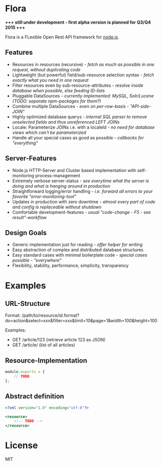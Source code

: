 Flora
=====
**+++ still under development - first alpha version is planned for Q3/Q4 2015 +++**

Flora is a FLexible Open Rest API framework for [node.js](http://nodejs.org/).

Features
--------
- Resources in resources (recursive) - *fetch as much as possible in one request, without duplicating code*
- Lightweight (but powerful) field/sub-resource selection syntax - *fetch exactly what you need in one request*
- Filter resources even by sub-resource-attributes - *resolve inside database when possible, else feeding ID-lists*
- Pluggable DataSources - *currently implemented: MySQL, Solr/Lucene (TODO: separate npm-packages for them?)*
- Combine multiple DataSources - *even on per-row-basis - "API-side-JOIN"*
- Highly optimized database querys - *internal SQL parser to remove unselected fields and thus unreferenced LEFT JOINs*
- Locale: Parameterize JOINs i.e. with a localeId - *no need for database views which can't be parameterized*
- Handle all your special cases as good as possible - *callbacks for "everything"*

Server-Features
---------------
- Node.js HTTP-Server and Cluster based implementation with self-monitoring process-management
- Extremely verbose server-status - *see everytime what the server is doing and what is hanging around in production*
- Straightforward logging/error handling - *i.e. forward all errors to your favorite "error-monitoring-tool"*
- Updates in production with zero downtime - *almost every part of code and config is replaceable without shutdown*
- Comfortable development-features - *usual "code-change - F5 - see result"-workflow*

Design Goals
------------
- Generic implementation just for reading - *offer helper for writing*
- Easy abstraction of complex and distributed database structures
- Easy standard cases with minimal boilerplate code - *special cases possible - "everywhere"*
- Flexibility, stability, performance, simplicity, transparency


Examples
========

URL-Structure
-------------
Format: /path/to/resource/id.format?do=action&select=xxx&filter=xxx&limit=10&page=1&width=100&height=100

Examples:

- GET /article/123 (retrieve article 123 as JSON)
- GET /article/ (list of all articles)


Resource-Implementation
-----------------------
```js
module.exports = {
    // TODO
};
```

Abstract definition
-------------------
```xml
<?xml version="1.0" encoding="utf-8"?>

<resource>
    <!-- TODO -->
</resource>
```


License
=======
MIT
